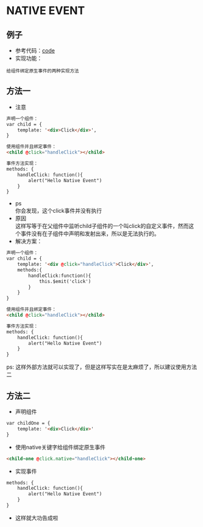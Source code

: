 # NATIVE EVENT

## 例子
- 参考代码：[code](https://github.com/BnuzLeo/vue-start/blob/master/template/native_event/native_event.html)
- 实现功能：
```text
给组件绑定原生事件的两种实现方法
```

## 方法一
- 注意
```html
声明一个组件：
var child = {
	template: '<div>Click</div>',
}

使用组件并且绑定事件：
<child @click="handleClick"></child>

事件方法实现：
methods: {
	handleClick: function(){
		alert("Hello Native Event")
	}
}
```
- ps  
你会发现，这个click事件并没有执行 
- 原因  
这样写等于在父组件中监听child子组件的一个叫click的自定义事件，然而这个事件没有在子组件中声明和发射出来，所以是无法执行的。 
- 解决方案： 
```html
声明一个组件：
var child = {
	template: '<div @click="handleClick">Click</div>',
	methods:{
		handleClick:function(){
			this.$emit('click')
		}
	}
}

使用组件并且绑定事件：
<child @click="handleClick"></child>

事件方法实现：
methods: {
	handleClick: function(){
		alert("Hello Native Event")
	}
}
```
ps: 这样外部方法就可以实现了，但是这样写实在是太麻烦了，所以建议使用方法二

## 方法二
- 声明组件
```html
var childOne = {
	template: '<div>Click</div>'
}
```
- 使用native关键字给组件绑定原生事件
```html
<child-one @click.native="handleClick"></child-one>
```
- 实现事件
```html
methods: {
	handleClick: function(){
		alert("Hello Native Event")
	}
}
```
- 这样就大功告成啦

